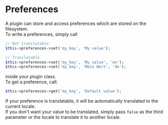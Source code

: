 # Preferences

A plugin can store and access preferences which are stored on the filesystem.  
To write a preferences, simply call

```php
// Not translatable
$this->preferences->set('my_key', 'My value');

// Translatable
$this->preferences->set('my_key', 'My value', 'en');
$this->preferences->set('my_key', 'Mein Wert', 'de');
```

inside your plugin class.  
To get a preference, call:

```php
$this->preferences->get('my_key', 'Default value');
```

If your preference is translatable, it will be automatically translated to the current locale.  
If you don't want your value to be translated, simply pass `false` as the third parameter or the locale to translate it to another locale.
